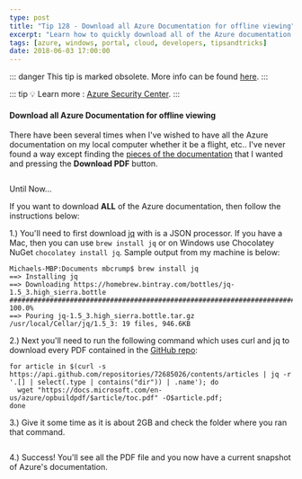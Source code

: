 ```yaml
---
type: post
title: "Tip 128 - Download all Azure Documentation for offline viewing"
excerpt: "Learn how to quickly download all of the Azure documentation for offline viewing"
tags: [azure, windows, portal, cloud, developers, tipsandtricks]
date: 2018-06-03 17:00:00
---
```


::: danger
This tip is marked obsolete. More info can be found [here](https://github.com/microsoft/AzureTipsAndTricks/issues/128).
:::

::: tip
:bulb: Learn more : [Azure Security Center](https://docs.microsoft.com/azure/security-center/?WT.mc_id=docs-azuredevtips-micrum).
:::

#### Download all Azure Documentation for offline viewing

There have been several times when I've wished to have all the Azure documentation on my local computer whether it be a flight, etc.. I've never found a way except finding the [pieces of the documentation](https://docs.microsoft.com/azure/security-center/) that I wanted and pressing the **Download PDF** button. 

<img :src="$withBase('/files/documentation1.png')">

Until Now... 

If you want to download **ALL** of the Azure documentation, then follow the instructions below: 

1.) You'll need to first download [jq](https://stedolan.github.io/jq/download/) with is a JSON processor. If you have a Mac, then you can use `brew install jq`  or on Windows use Chocolatey NuGet `chocolatey install jq`. Sample output from my machine is below:

```text
Michaels-MBP:Documents mbcrump$ brew install jq
==> Installing jq
==> Downloading https://homebrew.bintray.com/bottles/jq-1.5_3.high_sierra.bottle
################################################################################################################################################ 100.0%
==> Pouring jq-1.5_3.high_sierra.bottle.tar.gz /usr/local/Cellar/jq/1.5_3: 19 files, 946.6KB
```

2.) Next you'll need to run the following command which uses curl and jq to download every PDF contained in the [GitHub repo](https://api.github.com/repositories/72685026/contents/articles?WT.mc_id=github-azuredevtips-micrum): 

```text
for article in $(curl -s https://api.github.com/repositories/72685026/contents/articles | jq -r '.[] | select(.type | contains("dir")) | .name'); do
  wget "https://docs.microsoft.com/en-us/azure/opbuildpdf/$article/toc.pdf" -O$article.pdf;
done
```

3.) Give it some time as it is about 2GB and check the folder where you ran that command. 

<img :src="$withBase('/files/documentation2.png')">

4.) Success! You'll see all the PDF file and you now have a current snapshot of Azure's documentation.
